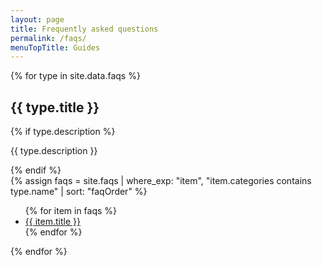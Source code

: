 ```yaml
---
layout: page
title: Frequently asked questions
permalink: /faqs/
menuTopTitle: Guides
---
```


{% for type in site.data.faqs %}
## {{ type.title }}
<div>
  {% if type.description %}
    <p> {{ type.description }} </p>
  {% endif %}
</div>
  {% assign faqs = site.faqs | where_exp: "item", "item.categories contains type.name" | sort: "faqOrder" %}
<ul>
  {% for item in faqs %}
    <li>
      <a href="{{ item.url }}">{{ item.title }}</a>
    </li>
  {% endfor %}
</ul>
{% endfor %}
